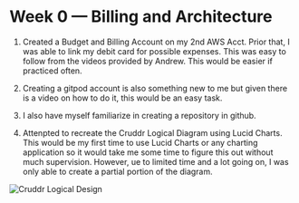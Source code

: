 # Week 0 — Billing and Architecture

1. Created a Budget and Billing Account on my 2nd AWS Acct. Prior that, I was able to link my debit card for possible expenses. This was easy to follow from the videos provided by Andrew. This would be easier if practiced often. 

2. Creating a gitpod account is also something new to me but given there is a video on how to do it, this would be an easy task. 

3. I also have myself familiarize in creating a repository in github. 

4. Attenpted to recreate the Cruddr Logical Diagram using Lucid Charts. This would be my first time to use Lucid Charts or any charting application so it would take me some time to figure this out without much supervision. However, ue to limited time and a lot going on, I was only able to create a partial portion of the diagram. 

![Cruddr Logical Design]([assets/Cruddr%20Logical%20Diagram_Partial.png](https://github.com/markpogi0121/aws-bootcamp-cruddur-2023/blob/main/_docs/assets/Cruddr%20Logical%20Diagram_Partial.png))

